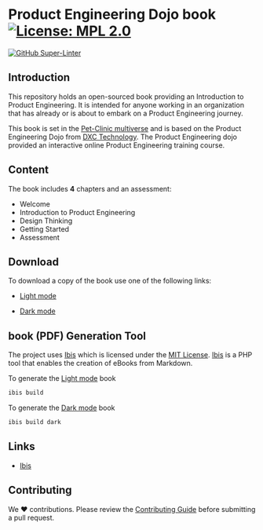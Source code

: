 # Product Engineering Dojo book [![License: MPL 2.0](https://img.shields.io/badge/License-MPL%202.0-brightgreen.svg)](https://opensource.org/license/mpl-2-0/)

[![GitHub Super-Linter](https://github.com/tom-halpin/pe-dojo-book/actions/workflows/linter.yml/badge.svg)](https://github.com/marketplace/actions/super-linter)

## Introduction

This repository holds an open-sourced book providing an Introduction to Product Engineering. It is intended for anyone working in an organization that has already or is about to embark on a Product Engineering journey.

This book is set in the [Pet-Clinic multiverse](https://dxc-technology.github.io/about-pe-dojo/) and is based on the Product Engineering Dojo from [DXC Technology](https://www.dxc.com). The Product Engineering dojo provided an interactive online Product Engineering training course.

## Content

The book includes **4** chapters and an assessment:

* Welcome
* Introduction to Product Engineering
* Design Thinking
* Getting Started
* Assessment

## Download

To download a copy of the book use one of the following links:

* [Light mode](https://github.com/tom-halpin/pe-dojo-book/blob/main/export/product-engineering-light.pdf)

* [Dark mode](https://github.com/tom-halpin/pe-dojo-book/blob/main/export/product-engineering-dark.pdf)

## book (PDF) Generation Tool

The project uses [Ibis](https://github.com/themsaid/ibis/) which is licensed under the [MIT License](https://github.com/themsaid/ibis/blob/master/LICENSE.md). [Ibis](https://github.com/themsaid/ibis/) is a PHP tool that enables the creation of eBooks from Markdown.

To generate the [Light mode](https://github.com/tom-halpin/pe-dojo-book/blob/main/export/product-engineering-light.pdf) book

```bash
ibis build
```

To generate the [Dark mode](https://github.com/tom-halpin/pe-dojo-book/blob/main/export/product-engineering-dark.pdf) book

```bash
ibis build dark
```

## Links

* [Ibis](https://github.com/themsaid/ibis/)

## Contributing

We :heart: contributions. Please review the [Contributing Guide](CONTRIBUTING.md) before submitting a pull request.
